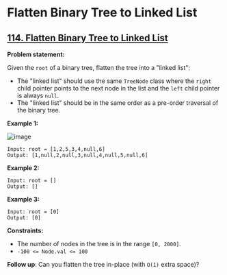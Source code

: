 # Flatten Binary Tree to Linked List

## [114. Flatten Binary Tree to Linked List](https://leetcode.com/problems/flatten-binary-tree-to-linked-list/)

**Problem statement:**

Given the `root` of a binary tree, flatten the tree into a "linked list":

* The "linked list" should use the same `TreeNode` class where the `right` child pointer points to the next node in the list and the `left` child pointer is always `null`.
* The "linked list" should be in the same order as a pre-order traversal of the binary tree.

**Example 1:**

![image](https://user-images.githubusercontent.com/20440403/181160515-4b472ce1-796d-4a9c-b7ed-036b67e4a788.png)

```
Input: root = [1,2,5,3,4,null,6]
Output: [1,null,2,null,3,null,4,null,5,null,6]
```

**Example 2:**

```
Input: root = []
Output: []
```

**Example 3:**

```
Input: root = [0]
Output: [0]
```

**Constraints:**

* The number of nodes in the tree is in the range `[0, 2000]`.
* `-100 <= Node.val <= 100`

**Follow up**: Can you flatten the tree in-place (with `O(1)` extra space)?
